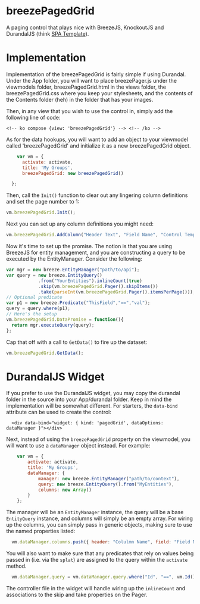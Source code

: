 breezePagedGrid
===============

A paging control that plays nice with BreezeJS, KnockoutJS and DurandalJS (think [SPA Template](http://www.johnpapa.net/spa)).

Implementation
==============

Implementation of the breezePagedGrid is fairly simple if using Durandal.  Under the App folder, you will want to place breezePager.js under the viewmodels folder, breezePagedGrid.html in the views folder, the breezePagedGrid.css where you keep your stylesheets,  and the contents of the Contents folder (heh) in the folder that has your images.

Then, in any view that you wish to use the control in, simply add the following line of code:

`<!-- ko compose {view: 'breezePagedGrid'} --> <!-- /ko -->`

As for the data hookups, you will want to add an object to your viewmodel called 'breezePagedGrid' and initialize it as a new breezePagedGrid object.
  ```javascript
      var vm = {
        activate: activate,
        title: 'My Groups',
        breezePagedGrid: new breezePagedGrid()

    };
  ```
Then, call the `Init()` function to clear out any lingering column definitions and set the page number to 1:
  ```javascript
  vm.breezePagedGrid.Init();
  ```
Next you can set up any column definitions you might need:
  ```javascript
  vm.breezePagedGrid.AddColumn("Header Text", "Field Name", "Control Template Name");
  ```
Now it's time to set up the promise.  The notion is that you are using BreezeJS for entity management, and you are constructing a query to be executed by the EntityManager.  Consider the following:
  ```javascript
  var mgr = new breeze.EntityManager("path/to/api");
  var query = new breeze.EntityQuery()
              .from("YourEntities").inlineCount(true)
              .skip(vm.breezePagedGrid.Pager().skipItems())
              .take(parseInt(vm.breezePagedGrid.Pager().itemsPerPage()));
  // Optional predicate
  var p1 = new breeze.Predicate("ThisField","==","val");
  query = query.where(p1);
  // Here's the setup
  vm.breezePagedGrid.DataPromise = function(){
    return mgr.executeQuery(query);
  };
  ```
  
Cap that off with a call to `GetData()` to fire up the dataset:
  ```javascript
  vm.breezePagedGrid.GetData();
  ```

DurandalJS Widget
=================

If you prefer to use the DurandalJS widget, you may copy the durandal folder in the source into your App/durandal folder.
Keep in mind the implementation will be somewhat different.  For starters, the `data-bind` attribute can be used to create the control:
```
  <div data-bind="widget: { kind: 'pagedGrid', dataOptions: dataManager }"></div>
```
Next, instead of using the `breezePagedGrid` property on the viewmodel, you will want to use a `dataManager` object instead.  For example:
```javascript
    var vm = {
        activate: activate,
        title: 'My Groups',
        dataManager: {
            manager: new breeze.EntityManager("path/to/context"),
            query: new breeze.EntityQuery().from("MyEntities"),
            columns: new Array()
        }
    };
```
The manager will be an `EntityManager` instance, the query will be a base `EntityQuery` instance, and columns will simply be an empty array.
For wiring up the columns, you can simply pass in generic objects, making sure to use the named properties listed:
```javascript
  vm.dataManager.columns.push({ header: "Colulmn Name", field: "Field Name", control: "id-nav-link", key: "EntityKeyFieldName", link: "#/route" });
```
You will also want to make sure that any predicates that rely on values being passed in (i.e. via the `splat`) are assigned to the query within the `activate` method.
```javascript
  vm.dataManager.query = vm.dataManager.query.where("Id", "==", vm.Id());
```
The controller file in the widget will handle wiring up the `inlineCount` and associations to the skip and take properties on the Pager.
